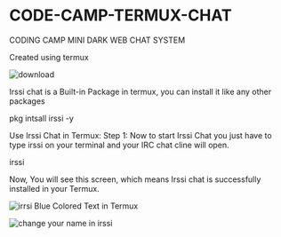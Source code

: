 # CODE-CAMP-TERMUX-CHAT
CODING CAMP MINI DARK WEB CHAT SYSTEM 

Created using termux 



![download](https://user-images.githubusercontent.com/86516808/212105671-d576ae04-630f-4eb8-8627-fa693557425f.png)



Irssi chat is a Built-in Package in termux, you can install it like any other packages

pkg intsall irssi -y


Use Irssi Chat in Termux:
Step 1:
Now to start Irssi Chat you just have to type irssi on your terminal and your IRC chat cline will open.


irssi

Now, You will see this screen, which means Irssi chat is successfully installed in your Termux.


![irrsi Blue Colored Text in Termux](https://user-images.githubusercontent.com/86516808/212106183-d2f2e6b6-aff2-4e49-ba08-a9b8e4c12dd2.png)



![change your name in irssi](https://user-images.githubusercontent.com/86516808/212106509-c3c861f4-0488-4b2f-b46d-cc452644603b.png)
